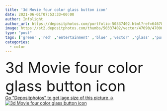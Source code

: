 ```yaml
---
title: '3d Movie four color glass button icon'
date: 2021-06-01T07:53:33+00:00
author: Infolight
author_url: https://depositphotos.com/portfolio-50337402.html?ref=64678756
image: https://st2.depositphotos.com/thumbs/50337402/vector/47090/470905896/api_thumb_450.jpg?forcejpeg=true
type: "post"
tags: ['green' ,'red' ,'entertainment' ,'blue' ,'vector' ,'glass' ,'purple' ,'icon' ,'button' ,'gradient' ,'cinema' ,'film' ,'movie' ,'logo' ,'Filming' ,'eps' ,'premium' ,'clapperboard' ,'3d movie' ,'3d film' ,'3d glasses' ,'film clapperboard' ]
categories: 
  - color
---
```

<div aling="center">
            <font size="60"> 3d Movie four color glass button icon</font>   
</div>
<div>
    <a href='https://st2.depositphotos.com/thumbs/50337402/vector/47090/470905896/api_thumb_450.jpg?forcejpeg=true?ref=64678756' target=_blank > Go "Depositphotos" to get lage size of this picture ->
        <img href='https://st2.depositphotos.com/thumbs/50337402/vector/47090/470905896/api_thumb_450.jpg?forcejpeg=true?ref=64678756' src='https://st2.depositphotos.com/50337402/47090/v/950/depositphotos_470905896-stock-illustration-movie-four-color-glass-button.jpg?forcejpeg=true' alt='3d Movie four color glass button icon' >
    </a>
</div>
